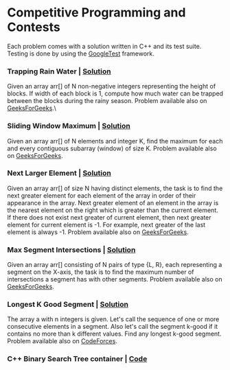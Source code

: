 # Competitive Programming and Contests

Each problem comes with a solution written in C++ and its test suite. Testing is done by using the [GoogleTest](https://github.com/google/googletest) framework.

### Trapping Rain Water | [Solution](https://github.com/domferr/competitive-programming/tree/main/TrappingRainWater)
  
  Given an array arr[] of N non-negative integers representing the height of blocks. If width of each block is 1, compute how much water can be trapped between the blocks during the rainy season. Problem available also on [GeeksForGeeks](http://practice.geeksforgeeks.org/problems/trapping-rain-water/0).\
  

### Sliding Window Maximum | [Solution](https://github.com/domferr/competitive-programming/tree/main/SlidingWindowMaximum)

  Given an array arr[] of N elements and integer K, find the maximum for each and every contiguous subarray (window) of size K. Problem available also on [GeeksForGeeks](http://practice.geeksforgeeks.org/problems/maximum-of-all-subarrays-of-size-k/0).

### Next Larger Element | [Solution](https://github.com/domferr/competitive-programming/tree/main/NextLargerElement)

  Given an array arr[] of size N having distinct elements, the task is to find the next greater element for each element of the array in order of their appearance in the array. Next greater element of an element in the array is the nearest element on the right which is greater than the current element. If there does not exist next greater of current element, then next greater element for current element is -1. For example, next greater of the last element is always -1. Problem available also on [GeeksForGeeks](http://practice.geeksforgeeks.org/problems/next-larger-element-1587115620/1).

### Max Segment Intersections | [Solution](https://github.com/domferr/competitive-programming/tree/main/MaxSegmentIntersections)

  Given an array arr[] consisting of N pairs of type {L, R}, each representing a segment on the X-axis, the task is to find the maximum number of intersections a segment has with other segments. Problem available also on [GeeksForGeeks](https://www.geeksforgeeks.org/maximum-number-of-intersections-possible-for-any-of-the-n-given-segments/).

### Longest K Good Segment | [Solution](https://github.com/domferr/competitive-programming/tree/main/LongestKGoodSegment)

  The array a with n integers is given. Let's call the sequence of one or more consecutive elements in a segment. Also let's call the segment k-good if it contains no more than k different values. Find any longest k-good segment. Problem available also on [CodeForces](https://codeforces.com/contest/616/problem/D?locale=en).

### C++ Binary Search Tree container | [Code](https://github.com/domferr/competitive-programming/tree/main/BinarySearchTree)
